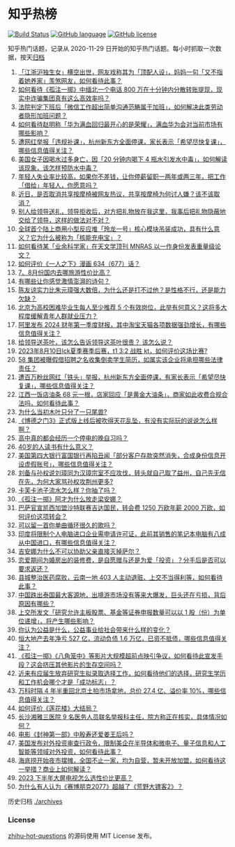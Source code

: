 # 知乎热榜
[![Build Status](https://github.com/ToWeLong/zhihu-hot-questions/workflows/CI/badge.svg)](https://github.com/ToWeLong/zhihu-hot-questions/actions)
[![GitHub language](https://img.shields.io/badge/language-golang-orange.svg)](https://golang.org/)
[![GitHub license](https://img.shields.io/github/license/ToWeLong/zhihu-hot-questions)](https://github.com/ToWeLong/zhihu-hot-questions/blob/main/LICENSE)

知乎热门话题，记录从 2020-11-29 日开始的知乎热门话题。每小时抓取一次数据，按天[归档](./archives)

<!-- BEGIN -->

1. [「江浙沪独生女」横空出世，网友戏称其为「顶配人设」，妈妈一句「又不指着她养家」羡煞网友，如何看待此事？](https://www.zhihu.com/question/616588055)
1. [如何看待《孤注一掷》中缅北一个电话 800 万在十分钟内分散转账提现，现实中诈骗集团真有这么高效率吗？](https://www.zhihu.com/question/616192263)
1. [法院判定下班后「微信工作超出简单沟通范畴属于加班」，如何解决此类劳动者隐形加班问题？](https://www.zhihu.com/question/616657669)
1. [如何看待赵明称「华为满血回归最开心的是荣耀」，满血华为会对当前市场有哪些影响？](https://www.zhihu.com/question/616614286)
1. [遭网红举报「违规补课」，杭州新东方全面停课，家长表示「希望尽快复课」，哪些信息值得关注？](https://www.zhihu.com/question/616569960)
1. [美国女子因喝水过多身亡，因「20 分钟内喝下 4 瓶水引发水中毒」，如何解读该现象，该怎样预防水中毒？](https://www.zhihu.com/question/616184443)
1. [年轻人失业率比较高，如果你不差钱，让你停薪留职一两年或两三年，把工作「借给」年轻人，你愿意吗？](https://www.zhihu.com/question/615693642)
1. [近日，是否取消共享按摩椅被网友热议，共享按摩椅为何讨人嫌？该不该取消？](https://www.zhihu.com/question/616559905)
1. [别人给领导送礼，领导拒收后，对方把礼物放在我这里，我事后把礼物隐蔽地交给了领导，这样的做法对不对？](https://www.zhihu.com/question/615964266)
1. [全球首个陆上商用小型反应堆「玲龙一号」核心模块吊装成功，具有什么意义？它为什么被称为「核能充电宝」？](https://www.zhihu.com/question/616216693)
1. [如何看待某「业余科学家」在天文学顶刊 MNRAS 以一作身份发表重量级论文？](https://www.zhihu.com/question/616579768)
1. [如何评价《一人之下》漫画 634（677）话？](https://www.zhihu.com/question/616705458)
1. [7、8月份国内去哪旅游性价比高？](https://www.zhihu.com/question/611301406)
1. [有哪些让你感觉激情澎湃的诗句？](https://www.zhihu.com/question/616199899)
1. [陈友谅实力比朱元璋强大数倍，为什么还是打不过他？是性格不行，还是能力欠缺？](https://www.zhihu.com/question/588838528)
1. [北京为高校困难毕业生每人至少推荐 5 个有效岗位，此举有何意义？这将多大程度缓解青年人群就业压力？](https://www.zhihu.com/question/616593208)
1. [阿里发布 2024 财年第一季度财报，其中淘宝天猫各项数据强劲增长，有哪些信息值得关注？](https://www.zhihu.com/question/616632671)
1. [给领导送茶叶，该怎么告诉领导这茶叶很贵？ 该怎么说？](https://www.zhihu.com/question/616074998)
1. [2023年8月10日lck夏季赛季后赛，t1 3:2 战胜 kt，如何评价这场比赛?](https://www.zhihu.com/question/616659434)
1. [58 集团被曝假借招聘之名收集倒卖学生简历，如属实该企业将承担哪些法律责任？](https://www.zhihu.com/question/616561320)
1. [遭百万粉丝网红「铁头」举报，杭州新东方全面停课，有家长表示「希望尽快复课」，哪些信息值得关注？](https://www.zhihu.com/question/616590330)
1. [江西一饭店油条 68 元一根，店家回应「是黄金大油条」，商家如此收费合规合法吗，如何看待此事？](https://www.zhihu.com/question/616060943)
1. [为什么当初木叶只分了一只尾兽?](https://www.zhihu.com/question/435079250)
1. [《博德之门3》正式版上线后被吹得天花乱坠，有没有实际玩的说说怎么样啊？](https://www.zhihu.com/question/616220277)
1. [高中真的都会经历一个停电的晚自习吗？](https://www.zhihu.com/question/609084453)
1. [40岁的人读书有什么意义？](https://www.zhihu.com/question/616466418)
1. [美国第四大银行富国银行再陷丑闻「部分客户存款突然消失，合成身份信息开设虚假账号」，哪些信息值得关注？](https://www.zhihu.com/question/616302044)
1. [刘备与孙权说刘璋同为汉璋宗室不应攻伐，转头就自己取了益州，自己先无信在先，为何大家骂孙权攻荆州更多?](https://www.zhihu.com/question/616361714)
1. [卡芙卡池子流水怎么样？你抽了吗？](https://www.zhihu.com/question/616555172)
1. [《孤注一掷》阿才为什么放走梁安娜？](https://www.zhihu.com/question/615798347)
1. [巴萨官宣凯西加盟沙特联赛吉达国民，转会费 1250 万欧年薪 2000 万欧，如何评价这项转会？](https://www.zhihu.com/question/616551281)
1. [可以留一首你单曲循环很久的歌吗？](https://www.zhihu.com/question/611196993)
1. [印度将限制个人电脑进口企业需申请许可证，此前其销售的笔记本电脑有八成从中国进口，有哪些信息值得关注？](https://www.zhihu.com/question/616198116)
1. [吉安娜为什么不可以协助父亲直接灭掉萨尔？](https://www.zhihu.com/question/404710885)
1. [恋爱期间为婚房出的装修费，是自愿赠与还是为爱「投资」？分手后是否可以要求返还？](https://www.zhihu.com/question/616566996)
1. [县城整治医药腐败，云南一地 403 人主动退赃、上交不当得利等，如何看待此事？](https://www.zhihu.com/question/616551821)
1. [中国跌出泰国最大客源地，出境游市场没有等来大爆发，巨头还在亏损，背后原因有哪些？](https://www.zhihu.com/question/616552634)
1. [上交所发文「研究允许主板股票、基金等证券申报数量可以以 1 股（份）为单位递增」，将产生哪些影响？](https://www.zhihu.com/question/616662255)
1. [你认为公益是什么，公益事业给社会带来什么样的变化？](https://www.zhihu.com/question/616640106)
1. [恒大地产去年净亏 527 亿，流动负债 1.6 万亿，已资不抵债，哪些信息值得关注？](https://www.zhihu.com/question/616734762)
1. [《孤注一掷》《八角笼中》等影片大规模超前点映引争议，如何看待此宣发手段？这会挤压其他影片的生存空间吗？](https://www.zhihu.com/question/616565669)
1. [近来有应届生放弃研究生拟录取选择工作，如何看待他们的选择，研究生学历和工作机会哪个才是「成功标志」？](https://www.zhihu.com/question/616564552)
1. [万科时隔 4 年半重回北京土拍市场拿地，总价 27.4 亿、溢价率 10%，哪些信息值得关注？](https://www.zhihu.com/question/616437144)
1. [如何评价《莲花楼》大结局？](https://www.zhihu.com/question/616467449)
1. [长沙湘雅三医院 9 名医务人员联名举报科主任，院方称正在核实，具体情况如何？](https://www.zhihu.com/question/616561816)
1. [电影《封神第一部》中殷寿还爱姜王后吗？](https://www.zhihu.com/question/615752697)
1. [美国发布对外投资审查行政令，限制美企在半导体和微电子、量子信息和人工智能等领域对外投资，如何看待此事？](https://www.zhihu.com/question/616553467)
1. [海底捞开始夜市摆摊，全国不止一家，均为自营，暂未开放加盟，如何看待这一举措？商业上如何解读？](https://www.zhihu.com/question/616558984)
1. [2023 下半年⼤屏电视怎么选性价⽐更⾼？](https://www.zhihu.com/question/616561525)
1. [为什么有人认为《赛博朋克2077》超越了《荒野大镖客2》？](https://www.zhihu.com/question/434194787)

<!-- END -->

历史归档 [./archives](./archives)


### License
[zhihu-hot-questions](https://github.com/towelong/zhihu-hot-questions) 的源码使用 MIT License 发布。